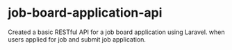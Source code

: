# job-board-application-api
Created a basic RESTful API for a job board application using Laravel. when users applied for job and submit job application.
